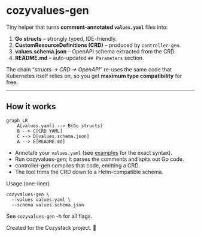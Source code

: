 # cozyvalues-gen

Tiny helper that turns **comment-annotated `values.yaml`** files into:

1. **Go structs** – strongly typed, IDE-friendly.
2. **CustomResourceDefinitions (CRD)** – produced by `controller-gen`.
3. **values.schema.json** – OpenAPI schema extracted from the CRD.
4. **README.md** – auto-updated `## Parameters` section.

The chain “_structs → CRD → OpenAPI_” re-uses the same code that Kubernetes itself relies on, so you get **maximum type compatibility** for free.

---

## How it works

```mermaid
graph LR
    A[values.yaml] --> B(Go structs)
    B --> C[CRD YAML]
    C --> D[values.schema.json]
    A --> E[README.md]
```

- Annotate your `values.yaml` (see [examples](examples) for the exact syntax).
- Run cozyvalues-gen; it parses the comments and spits out Go code.
- controller-gen compiles that code, emitting a CRD.
- The tool trims the CRD down to a Helm-compatible schema.

Usage (one-liner)

```
cozyvalues-gen \
  --values values.yaml \
  --schema values.schema.json
```

See `cozyvalues-gen` -h for all flags.

Created for the Cozystack project. 🚀
